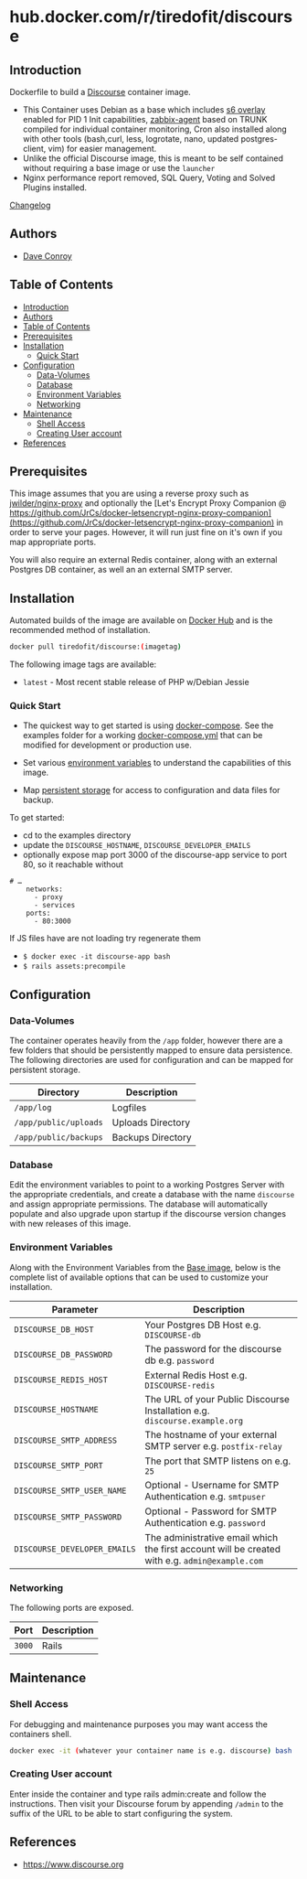 # hub.docker.com/r/tiredofit/discourse

## Introduction

Dockerfile to build a [Discourse](https://www.discourse.org) container image.

* This Container uses Debian as a base which includes [s6
overlay](https://github.com/just-containers/s6-overlay) enabled for PID 1 Init capabilities, [zabbix-agent](https://zabbix.org) based on TRUNK compiled for individual container monitoring, Cron also installed along with other tools (bash,curl, less, logrotate, nano, updated postgres-client, vim) for easier management.
* Unlike the official Discourse image, this is meant to be self contained without requiring a base image or use the `launcher`
* Nginx performance report removed, SQL Query, Voting and Solved Plugins installed.

[Changelog](CHANGELOG.md)

## Authors

- [Dave Conroy](http://github/tiredofit/)

## Table of Contents

- [Introduction](#introduction)
- [Authors](#authors)
- [Table of Contents](#table-of-contents)
- [Prerequisites](#prerequisites)
- [Installation](#installation)
  - [Quick Start](#quick-start)
- [Configuration](#configuration)
  - [Data-Volumes](#data-volumes)
  - [Database](#database)
  - [Environment Variables](#environment-variables)
  - [Networking](#networking)
- [Maintenance](#maintenance)
  - [Shell Access](#shell-access)
  - [Creating User account](#creating-user-account)
- [References](#references)

## Prerequisites

This image assumes that you are using a reverse proxy such as [jwilder/nginx-proxy](https://github.com/jwilder/nginx-proxy) and optionally the [Let's Encrypt Proxy Companion @ https://github.com/JrCs/docker-letsencrypt-nginx-proxy-companion](https://github.com/JrCs/docker-letsencrypt-nginx-proxy-companion) in order to serve your pages. However, it will run just fine on it's own if you map appropriate ports.

You will also require an external Redis container, along with an external Postgres DB container, as well an an external SMTP server.



## Installation

Automated builds of the image are available on [Docker Hub](https://hub.docker.com/r/tiredofit/discourse) and is the recommended method of installation.


```bash
docker pull tiredofit/discourse:(imagetag)
```

The following image tags are available:

* `latest` - Most recent stable release of PHP w/Debian Jessie

### Quick Start

* The quickest way to get started is using [docker-compose](https://docs.docker.com/compose/). See the examples folder for a working [docker-compose.yml](examples/docker-compose.yml) that can be modified for development or production use.

* Set various [environment variables](#environment-variables) to understand the capabilities of this image.
* Map [persistent storage](#data-volumes) for access to configuration and data files for backup.

To get started:
- cd to the examples directory
- update the `DISCOURSE_HOSTNAME`, `DISCOURSE_DEVELOPER_EMAILS`
- optionally expose map port 3000 of the discourse-app service to port 80, so it reachable without 
```
# …
    networks:
      - proxy
      - services
    ports:
      - 80:3000
````

If JS files have are not loading try regenerate them
- `$ docker exec -it discourse-app bash`
- `$ rails assets:precompile`

## Configuration

### Data-Volumes

The container operates heavily from the `/app` folder, however there are a few folders that should be persistently mapped to ensure data persistence. The following directories are used for configuration and can be mapped for persistent storage.

| Directory             | Description       |
| --------------------- | ----------------- |
| `/app/log`            | Logfiles          |
| `/app/public/uploads` | Uploads Directory |
| `/app/public/backups` | Backups Directory |

### Database

Edit the environment variables to point to a working Postgres Server with the appropriate credentials, and create a database with the name `discourse` and assign appropriate permissions. The database will automatically populate and also upgrade upon startup if the discourse version changes with new releases of this image.

### Environment Variables

Along with the Environment Variables from the [Base image](https://hub.docker.com/r/tiredofit/debian), below is the complete list of available options that can be used to customize your installation.


| Parameter                    | Description                                                                                    |
| ---------------------------- | ---------------------------------------------------------------------------------------------- |
| `DISCOURSE_DB_HOST`          | Your Postgres DB Host e.g. `DISCOURSE-db`                                                      |
| `DISCOURSE_DB_PASSWORD`      | The password for the discourse db e.g. `password`                                              |
| `DISCOURSE_REDIS_HOST`       | External Redis Host e.g. `DISCOURSE-redis`                                                     |
| `DISCOURSE_HOSTNAME`         | The URL of your Public Discourse Installation e.g. `discourse.example.org`                     |
| `DISCOURSE_SMTP_ADDRESS`     | The hostname of your external SMTP server e.g. `postfix-relay`                                 |
| `DISCOURSE_SMTP_PORT`        | The port that SMTP listens on e.g. `25`                                                        |
| `DISCOURSE_SMTP_USER_NAME`   | Optional - Username for SMTP Authentication e.g. `smtpuser`                                    |
| `DISCOURSE_SMTP_PASSWORD`    | Optional - Password for SMTP Authentication e.g. `password`                                    |
| `DISCOURSE_DEVELOPER_EMAILS` | The administrative email which the first account will be created with e.g. `admin@example.com` |

### Networking

The following ports are exposed.

| Port   | Description |
| ------ | ----------- |
| `3000` | Rails       |

## Maintenance
### Shell Access

For debugging and maintenance purposes you may want access the containers shell.

```bash
docker exec -it (whatever your container name is e.g. discourse) bash
```

### Creating User account
Enter inside the container and type rails admin:create and follow the instructions. Then visit your Discourse forum by appending `/admin` to the suffix of the URL to be able to start configuring the system.

## References

* https://www.discourse.org

